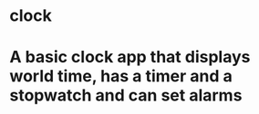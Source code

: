 # clock
# A basic clock app that displays world time, has a timer and a stopwatch and can set alarms
